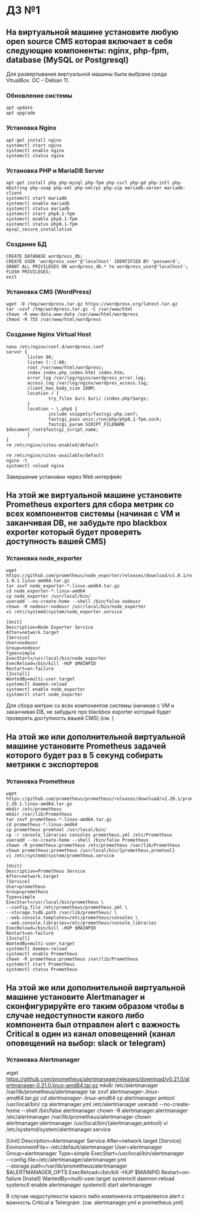 # ДЗ №1

## На виртуальной машине установите любую open source CMS которая включает в себя следующие компоненты: nginx, php-fpm, database (MySQL or Postgresql)

Для развертывания виртуальной машины была выбрана среда VitualBox. OC – Debian 11.

### Обновление системы

```
apt update
apt upgrade
```
### Установка Nginx

```
apt-get install nginx
systemctl start nginx
systemctl enable nginx
systemctl status nginx
```

### Установка PHP и MariaDB Server

```
apt-get install php php-mysql php-fpm php-curl php-gd php-intl php-mbstring php-soap php-xml php-xmlrpc php-zip mariadb-server mariadb-client
systemctl start mariadb
systemctl enable mariadb
systemctl status mariadb
systemctl start php8.1-fpm
systemctl enable php8.1-fpm
systemctl status php8.1-fpm
mysql_secure_installation
```

### Создание БД

```
CREATE DATABASE wordpress_db;
CREATE USER 'wordpress_user'@'localhost' IDENTIFIED BY 'password';
GRANT ALL PRIVILEGES ON wordpress_db.* to wordpress_user@'localhost';
FLUSH PRIVILEGES;
exit 
```

### Установка CMS (WordPress)

```
wget -O /tmp/wordpress.tar.gz https://wordpress.org/latest.tar.gz
tar -xzvf /tmp/wordpress.tar.gz -C /var/www/html
chown -R www-data.www-data /var/www/html/wordpress
chmod -R 755 /var/www/html/wordpress
```

### Создание Nginx Virtual Host

```
nano /etc/nginx/conf.d/wordpress.conf
server {
        listen 80;
        listen [::]:80;
        root /var/www/html/wordpress;
        index index.php index.html index.htm;
        error_log /var/log/nginx/wordpress_error.log;
        access_log /var/log/nginx/wordpres_access.log;
        client_max_body_size 100M;
        location / {
                try_files $uri $uri/ /index.php?$args;
        }
        location ~ \.php$ {
                include snippets/fastcgi-php.conf;
                fastcgi_pass unix:/run/php/php8.1-fpm.sock;
                fastcgi_param SCRIPT_FILENAME $document_root$fastcgi_script_name;
        }
}
rm /etc/nginx/sites-enabled/default
 
rm /etc/nginx/sites-available/default
nginx -t
systemctl reload nginx
```
Завершение установки через Web интерфейс

## На этой же виртуальной машине установите Prometheus exporters для сбора метрик со всех компонентов системы (начиная с VM и заканчивая DB, не забудьте про blackbox exporter который будет проверять доступность вашей CMS)

### Установка node_exporter

```
wget https://github.com/prometheus/node_exporter/releases/download/v1.0.1/node_exporter-1.0.1.linux-amd64.tar.gz
tar zxvf node_exporter-*.linux-amd64.tar.gz
cd node_exporter-*.linux-amd64
cp node_exporter /usr/local/bin/
useradd --no-create-home --shell /bin/false nodeusr
chown -R nodeusr:nodeusr /usr/local/bin/node_exporter
vi /etc/systemd/system/node_exporter.service

[Unit]
Description=Node Exporter Service
After=network.target
[Service]
User=nodeusr
Group=nodeusr
Type=simple
ExecStart=/usr/local/bin/node_exporter
ExecReload=/bin/kill -HUP $MAINPID
Restart=on-failure
[Install]
WantedBy=multi-user.target
systemctl daemon-reload
systemctl enable node_exporter
systemctl start node_exporter
```
Для сбора метрик со всех компонентов системы (начиная с VM и заканчивая DB, не забудьте про blackbox exporter который будет проверять доступность вашей CMS) 
(см. )

## На этой же или дополнительной виртуальной машине установите Prometheus задачей которого будет раз в 5 секунд собирать метрики с экспортеров

### Установка Prometheus

```
wget https://github.com/prometheus/prometheus/releases/download/v2.20.1/prometheus-2.20.1.linux-amd64.tar.gz
mkdir /etc/prometheus
mkdir /var/lib/Prometheus
tar zxvf prometheus-*.linux-amd64.tar.gz
cd prometheus-*.linux-amd64
cp prometheus promtool /usr/local/bin/
cp -r console_libraries consoles prometheus.yml /etc/Prometheus
useradd --no-create-home --shell /bin/false Prometheus
chown -R prometheus:prometheus /etc/prometheus /var/lib/Prometheus
chown prometheus:prometheus /usr/local/bin/{prometheus,promtool}
vi /etc/systemd/system/prometheus.service

[Unit]
Description=Prometheus Service
After=network.target
[Service]
User=prometheus
Group=prometheus
Type=simple
ExecStart=/usr/local/bin/prometheus \
--config.file /etc/prometheus/prometheus.yml \
--storage.tsdb.path /var/lib/prometheus/ \
--web.console.templates=/etc/prometheus/consoles \
--web.console.libraries=/etc/prometheus/console_libraries
ExecReload=/bin/kill -HUP $MAINPID
Restart=on-failure
[Install]
WantedBy=multi-user.target
systemctl daemon-reload
systemctl enable Prometheus
chown -R prometheus:prometheus /var/lib/Prometheus
systemctl start Prometheus
systemctl status Prometheus
```

## На этой же или дополнительной виртуальной машине установите Alertmanager и сконфигурируйте его таким образом чтобы в случае недоступности какого либо компонента был отправлен alert с важность Critical в один из канал оповещений (канал оповещений на выбор: slack or telegram)

### Установка Alertmanager

wget https://github.com/prometheus/alertmanager/releases/download/v0.21.0/alertmanager-0.21.0.linux-amd64.tar.gz
mkdir /etc/alertmanager /var/lib/prometheus/alertmanager
tar zxvf alertmanager-*.linux-amd64.tar.gz
cd alertmanager-*.linux-amd64
cp alertmanager amtool /usr/local/bin/
cp alertmanager.yml /etc/alertmanager
useradd --no-create-home --shell /bin/false alertmanager
chown -R alertmanager:alertmanager /etc/alertmanager /var/lib/prometheus/alertmanager
chown alertmanager:alertmanager /usr/local/bin/{alertmanager,amtool}
vi /etc/systemd/system/alertmanager.service

[Unit]
Description=Alertmanager Service
After=network.target
[Service]
EnvironmentFile=-/etc/default/alertmanager
User=alertmanager
Group=alertmanager
Type=simple
ExecStart=/usr/local/bin/alertmanager \
          --config.file=/etc/alertmanager/alertmanager.yml \
          --storage.path=/var/lib/prometheus/alertmanager \
          $ALERTMANAGER_OPTS
ExecReload=/bin/kill -HUP $MAINPID
Restart=on-failure
[Install]
WantedBy=multi-user.target
systemctl daemon-reload
systemctl enable alertmanager
systemctl start alertmanager

В случае недоступности какого либо компонента отправляется alert с важность Critical в Telergram. (см. alertmanager.yml и prometheus.yml)
